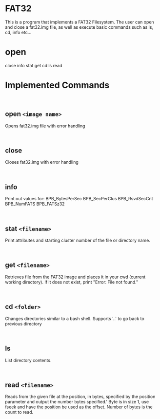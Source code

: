 # FAT32
This is a program that implements a FAT32 Filesystem. The user can open and close a fat32.img file, as well as execute basic commands such as ls, cd, info etc...


# open
close
info
stat
get
cd
ls
read


# Implemented Commands
<br>


## open `<image name>`
Opens fat32.img file with error handling

<br>



## close
Closes fat32.img with error handling

<br>


## info
Print out values for:
BPB_BytesPerSec
BPB_SecPerClus
BPB_RsvdSecCnt
BPB_NumFATS
BPB_FATSz32

<br>


## stat `<filename>`
Print attributes and starting cluster number of the file or directory name. 

<br>

  
## get `<filename>`
Retrieves file from the FAT32 image and places it in your cwd (current working directory). If it does not exist, print "Error: File not found."

<br>


## cd `<folder>`
Changes directories similar to a bash shell. Supports '..' to go back to previous directory

<br>


## ls
List directory contents.

<br>

## read `<filename>`
Reads from the given file at the position, in bytes, specified by the position parameter and output the number bytes specified.' Byte is in size 1, use fseek and have the position be used as the offset. Number of bytes is the count to read.

